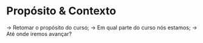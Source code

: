 # Propósito & Contexto

-> Retomar o propósito do curso;
-> Em qual parte do curso nós estamos;
-> Até onde iremos avançar?
